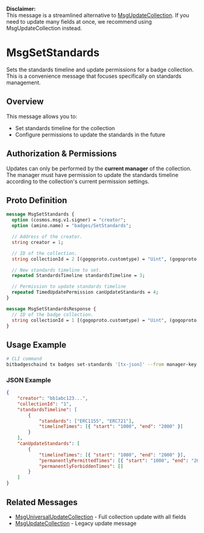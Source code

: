 **Disclaimer:**  
This message is a streamlined alternative to [MsgUpdateCollection](./msg-update-collection.md). If you need to update many fields at once, we recommend using MsgUpdateCollection instead.

# MsgSetStandards

Sets the standards timeline and update permissions for a badge collection. This is a convenience message that focuses specifically on standards management.

## Overview

This message allows you to:

-   Set standards timeline for the collection
-   Configure permissions to update the standards in the future

## Authorization & Permissions

Updates can only be performed by the **current manager** of the collection. The manager must have permission to update the standards timeline according to the collection's current permission settings.

## Proto Definition

```protobuf
message MsgSetStandards {
  option (cosmos.msg.v1.signer) = "creator";
  option (amino.name) = "badges/SetStandards";

  // Address of the creator.
  string creator = 1;

  // ID of the collection.
  string collectionId = 2 [(gogoproto.customtype) = "Uint", (gogoproto.nullable) = false];

  // New standards timeline to set.
  repeated StandardsTimeline standardsTimeline = 3;

  // Permission to update standards timeline
  repeated TimedUpdatePermission canUpdateStandards = 4;
}

message MsgSetStandardsResponse {
  // ID of the badge collection.
  string collectionId = 1 [(gogoproto.customtype) = "Uint", (gogoproto.nullable) = false];
}
```

## Usage Example

```bash
# CLI command
bitbadgeschaind tx badges set-standards '[tx-json]' --from manager-key
```

### JSON Example

```json
{
    "creator": "bb1abc123...",
    "collectionId": "1",
    "standardsTimeline": [
        {
            "standards": ["ERC1155", "ERC721"],
            "timelineTimes": [{ "start": "1000", "end": "2000" }]
        }
    ],
    "canUpdateStandards": [
        {
            "timelineTimes": [{ "start": "1000", "end": "2000" }],
            "permanentlyPermittedTimes": [{ "start": "1000", "end": "2000" }],
            "permanentlyForbiddenTimes": []
        }
    ]
}
```

## Related Messages

-   [MsgUniversalUpdateCollection](./msg-universal-update-collection.md) - Full collection update with all fields
-   [MsgUpdateCollection](./msg-update-collection.md) - Legacy update message
